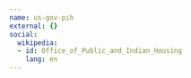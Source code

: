 ```yaml
---
name: us-gov-pih
external: {}
social:
  wikipedia:
  - id: Office_of_Public_and_Indian_Housing
    lang: en
---
```

